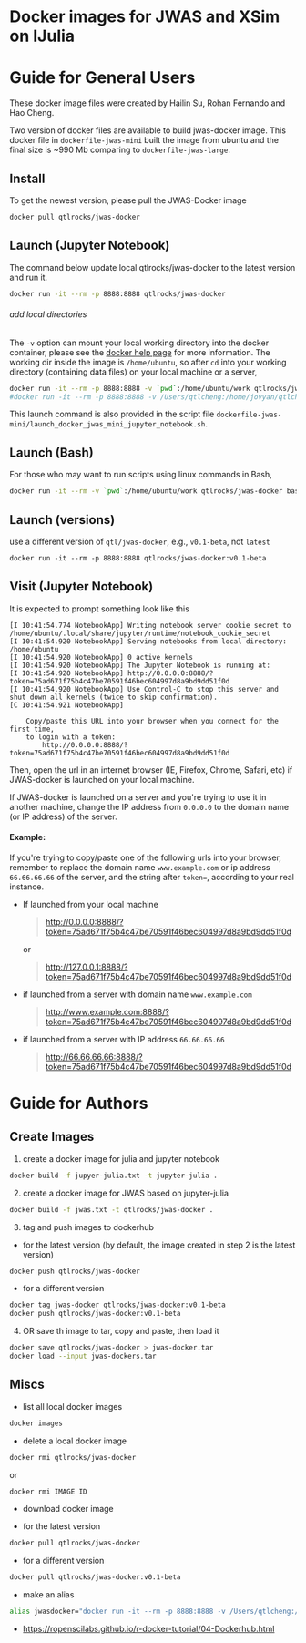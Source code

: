 # Docker images for JWAS and XSim on IJulia


# Guide for General Users

These docker image files were created by Hailin Su, Rohan Fernando and Hao Cheng.

Two version of docker files are available to build jwas-docker image. This docker file in `dockerfile-jwas-mini` built the image from ubuntu and the final size is ~990 Mb comparing to `dockerfile-jwas-large`.

## Install
To get the newest version, please pull the JWAS-Docker image
```bash
docker pull qtlrocks/jwas-docker
```

## Launch (Jupyter Notebook)

The command below update local qtlrocks/jwas-docker to the latest version and run it.

```bash
docker run -it --rm -p 8888:8888 qtlrocks/jwas-docker
```

###### add local directories    
The `-v` option can mount your local working directory into the docker container, please see the [docker help page](https://docs.docker.com/engine/reference/commandline/run/#mount-volume--v---read-only) for more information. The working dir inside the image is `/home/ubuntu`, so after `cd` into your working directory (containing data files) on your local machine or a server,

```bash
docker run -it --rm -p 8888:8888 -v `pwd`:/home/ubuntu/work qtlrocks/jwas-docker
#docker run -it --rm -p 8888:8888 -v /Users/qtlcheng:/home/jovyan/qtlcheng qtlrocks/jwas-docker
```

This launch command is also provided in the script file `dockerfile-jwas-mini/launch_docker_jwas_mini_jupyter_notebook.sh`.

##  Launch (Bash)
For those who may want to run scripts using linux commands in Bash,
```bash
docker run -it --rm -v `pwd`:/home/ubuntu/work qtlrocks/jwas-docker bash
```

## Launch (versions)
use a different version of `qtl/jwas-docker`, e.g., `v0.1-beta`, not `latest`

```dockerfile
docker run -it --rm -p 8888:8888 qtlrocks/jwas-docker:v0.1-beta
```


## Visit (Jupyter Notebook)
It is expected to prompt something look like this

```
[I 10:41:54.774 NotebookApp] Writing notebook server cookie secret to /home/ubuntu/.local/share/jupyter/runtime/notebook_cookie_secret
[I 10:41:54.920 NotebookApp] Serving notebooks from local directory: /home/ubuntu
[I 10:41:54.920 NotebookApp] 0 active kernels
[I 10:41:54.920 NotebookApp] The Jupyter Notebook is running at:
[I 10:41:54.920 NotebookApp] http://0.0.0.0:8888/?token=75ad671f75b4c47be70591f46bec604997d8a9bd9dd51f0d
[I 10:41:54.920 NotebookApp] Use Control-C to stop this server and shut down all kernels (twice to skip confirmation).
[C 10:41:54.921 NotebookApp]

    Copy/paste this URL into your browser when you connect for the first time,
    to login with a token:
        http://0.0.0.0:8888/?token=75ad671f75b4c47be70591f46bec604997d8a9bd9dd51f0d
```

Then, open the url in an internet browser (IE, Firefox, Chrome, Safari, etc) if JWAS-docker is launched on your local machine.

If JWAS-docker is launched on a server and you're trying to use it in another machine, change the IP address from `0.0.0.0` to the domain name (or IP address) of the server.

#### Example:

If you're trying to copy/paste one of the following urls into your browser, remember to replace the domain name `www.example.com` or ip address `66.66.66.66` of the server, and the string after `token=`, according to your real instance.

- If launched from your local machine
  >http://0.0.0.0:8888/?token=75ad671f75b4c47be70591f46bec604997d8a9bd9dd51f0d

  or

  >http://127.0.0.1:8888/?token=75ad671f75b4c47be70591f46bec604997d8a9bd9dd51f0d

- if launched from a server with domain name `www.example.com`
    >http://www.example.com:8888/?token=75ad671f75b4c47be70591f46bec604997d8a9bd9dd51f0d

- if launched from a server with IP address `66.66.66.66`
    >http://66.66.66.66:8888/?token=75ad671f75b4c47be70591f46bec604997d8a9bd9dd51f0d


# Guide for Authors

## Create Images

1. create a docker image for julia and jupyter notebook
```bash
docker build -f jupyer-julia.txt -t jupyter-julia .
```

2. create a docker image for JWAS based on jupyter-julia
```bash
docker build -f jwas.txt -t qtlrocks/jwas-docker .
```

3. tag and push images to dockerhub

* for the latest version (by default, the image created in step 2 is the latest version)
```bash
docker push qtlrocks/jwas-docker
```
* for a different version
```bash
docker tag jwas-docker qtlrocks/jwas-docker:v0.1-beta
docker push qtlrocks/jwas-docker:v0.1-beta
```

4. OR save th image to tar, copy and paste, then load it
```bash
docker save qtlrocks/jwas-docker > jwas-docker.tar
docker load --input jwas-dockers.tar
```

## Miscs

* list all local docker images

```bash
docker images
```

* delete a local docker image

```bash
docker rmi qtlrocks/jwas-docker
```

or

```bash
docker rmi IMAGE ID
```

* download docker image

* for the latest version

```bash
docker pull qtlrocks/jwas-docker
```

* for a different version

```bash
docker pull qtlrocks/jwas-docker:v0.1-beta
```

* make an alias

```bash
alias jwasdocker="docker run -it --rm -p 8888:8888 -v /Users/qtlcheng:/home/jovyan/qtlcheng qtlrocks/jwas-docker"
```

* https://ropenscilabs.github.io/r-docker-tutorial/04-Dockerhub.html
